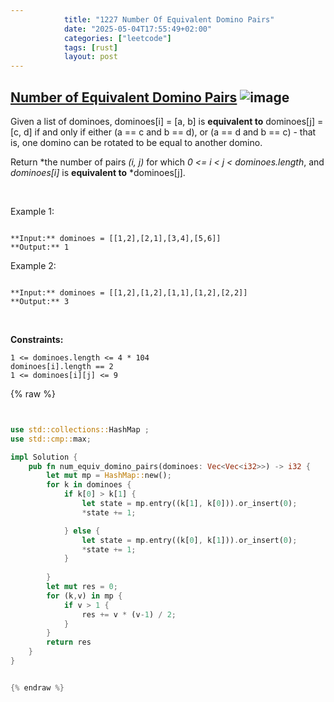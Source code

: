 ```yaml
---
            title: "1227 Number Of Equivalent Domino Pairs"
            date: "2025-05-04T17:55:49+02:00"
            categories: ["leetcode"]
            tags: [rust]
            layout: post
---
```

            
## [Number of Equivalent Domino Pairs](https://leetcode.com/problems/number-of-equivalent-domino-pairs) ![image](https://img.shields.io/badge/Difficulty-Easy-brightgreen)

Given a list of dominoes, dominoes[i] = [a, b] is **equivalent to** dominoes[j] = [c, d] if and only if either (a == c and b == d), or (a == d and b == c) - that is, one domino can be rotated to be equal to another domino.

Return *the number of pairs *(i, j)* for which *0 <= i < j < dominoes.length*, and *dominoes[i]* is **equivalent to** *dominoes[j].

 

Example 1:

```

**Input:** dominoes = [[1,2],[2,1],[3,4],[5,6]]
**Output:** 1

```

Example 2:

```

**Input:** dominoes = [[1,2],[1,2],[1,1],[1,2],[2,2]]
**Output:** 3

```

 

**Constraints:**

	1 <= dominoes.length <= 4 * 104
	dominoes[i].length == 2
	1 <= dominoes[i][j] <= 9

{% raw %}


```rust


use std::collections::HashMap ;
use std::cmp::max;

impl Solution {
    pub fn num_equiv_domino_pairs(dominoes: Vec<Vec<i32>>) -> i32 {
        let mut mp = HashMap::new();
        for k in dominoes {
            if k[0] > k[1] {
                let state = mp.entry((k[1], k[0])).or_insert(0);
                *state += 1;

            } else {
                let state = mp.entry((k[0], k[1])).or_insert(0);
                *state += 1;
            }
            
        }
        let mut res = 0;
        for (k,v) in mp {
            if v > 1 {
                res += v * (v-1) / 2;
            }
        }
        return res 
    }
}


{% endraw %}
